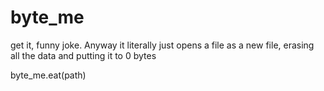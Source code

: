 # byte_me
get it, funny joke. 
Anyway it literally just opens a file as a new file, erasing all the data and putting it to 0 bytes


byte_me.eat(path)
